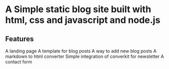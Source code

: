 # A Simple static blog site built with html, css and javascript and node.js

## Features
A landing page
A template for blog posts
A way to add new blog posts
A markdown to html converter
Simple integration of converkit for newsletter
A contact form
